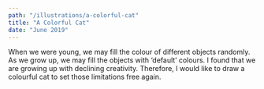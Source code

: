 ```yaml
---
path: "/illustrations/a-colorful-cat"
title: "A Colorful Cat"
date: "June 2019"
---
```


When we were young, we may fill the colour of different objects randomly. As we grow up, we may fill the objects with ‘default’ colours. I found that we are growing up with declining creativity. Therefore, I would like to draw a colourful cat to set those limitations free again.
